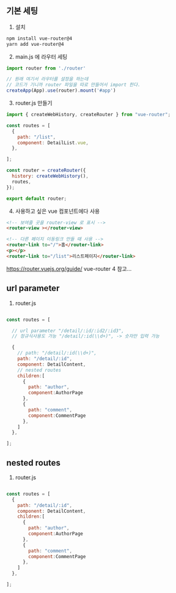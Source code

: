 ## 기본 세팅

1. 설치
```bash
npm install vue-router@4
yarn add vue-router@4
```

2. main.js 에 라우터 세팅

```js
import router from './router'

// 원래 여기서 라우터를 설정을 하는데 
// 코드가 기니까 router 파일을 따로 만들어서 import 한다.
createApp(App).use(router).mount('#app') 
```

3. router.js 만들기

```js
import { createWebHistory, createRouter } from "vue-router";

const routes = [
  {
    path: "/list",
    component: DetailList.vue,
  },

];

const router = createRouter({
  history: createWebHistory(),
  routes,
});

export default router; 
```

4. 사용하고 싶은 vue 컴포넌트에다 사용

```html
<!-- 보여줄 곳을 router-view 로 표시 -->
<router-view ></router-view>

<!-- 다른 페이지 이동링크 만들 때 사용 -->
<router-link to="/">홈</router-link>
<p></p>
<router-link to="/list">리스트페이지</router-link>
```

https://router.vuejs.org/guide/
vue-router 4 참고...


## url parameter


1. router.js

```js

const routes = [

  // url parameter "/detail/:id/:id2/:id3",
  // 정규식사용도 가능 "/detail/:id(\\d+)", -> 숫자만 입력 가능

  {
    // path: "/detail/:id(\\d+)",
    path: "/detail/:id",
    component: DetailContent,
    // nested routes
    children:[
      {
        path: "author",
        component:AuthorPage
      },
      {
        path: "comment",
        component:CommentPage
      },
    ]
  },

];

```

## nested routes

1. router.js

```js

const routes = [
  {
    path: "/detail/:id",
    component: DetailContent,
    children:[
      {
        path: "author",
        component:AuthorPage
      },
      {
        path: "comment",
        component:CommentPage
      },
    ]
  },

];

```
